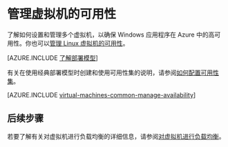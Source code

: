 <properties
	pageTitle="管理 Windows VM 的可用性 | Azure"
	description="了解如何使用多个虚拟机来确保 Windows 应用程序在 Azure 中的高可用性"
	services="virtual-machines-windows"
	documentationCenter=""
	authors="cynthn"
	manager="timlt"
	editor="tysonn"
	tags="azure-resource-manager,azure-service-management"/>

<tags
	ms.service="virtual-machines-windows"
	ms.date="05/25/2016"
	wacn.date="07/11/2016"/>

# 管理虚拟机的可用性

了解如何设置和管理多个虚拟机，以确保 Windows 应用程序在 Azure 中的高可用性。你也可以[管理 Linux 虚拟机的可用性](/documentation/articles/virtual-machines-linux-manage-availability/)。

[AZURE.INCLUDE [了解部署模型](../../includes/learn-about-deployment-models-both-include.md)]

有关在使用经典部署模型时创建和使用可用性集的说明，请参阅[如何配置可用性集](/documentation/articles/virtual-machines-windows-classic-configure-availability/)。

[AZURE.INCLUDE [virtual-machines-common-manage-availability](../../includes/virtual-machines-common-manage-availability.md)]

## 后续步骤

若要了解有关对虚拟机进行负载均衡的详细信息，请参阅[对虚拟机进行负载均衡](/documentation/articles/virtual-machines-windows-load-balance/)。
<!---HONumber=Mooncake_0704_2016-->